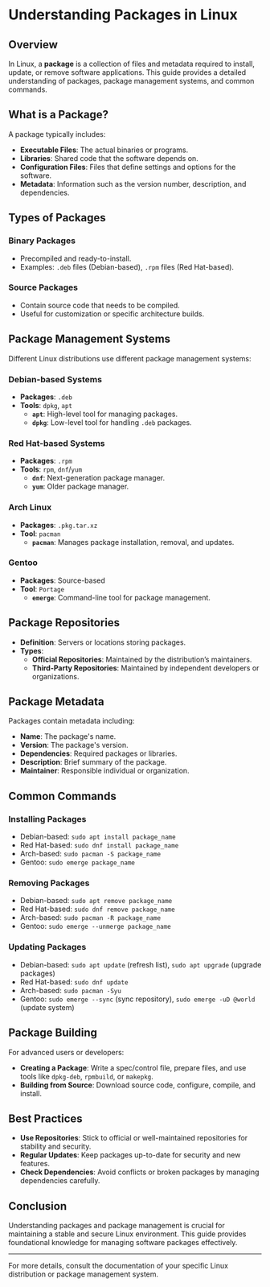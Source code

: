 # Understanding Packages in Linux

## Overview

In Linux, a **package** is a collection of files and metadata required to install, update, or remove software applications. This guide provides a detailed understanding of packages, package management systems, and common commands.

## What is a Package?

A package typically includes:
- **Executable Files**: The actual binaries or programs.
- **Libraries**: Shared code that the software depends on.
- **Configuration Files**: Files that define settings and options for the software.
- **Metadata**: Information such as the version number, description, and dependencies.

## Types of Packages

### Binary Packages
- Precompiled and ready-to-install.
- Examples: `.deb` files (Debian-based), `.rpm` files (Red Hat-based).

### Source Packages
- Contain source code that needs to be compiled.
- Useful for customization or specific architecture builds.

## Package Management Systems

Different Linux distributions use different package management systems:

### Debian-based Systems
- **Packages**: `.deb`
- **Tools**: `dpkg`, `apt`
  - **`apt`**: High-level tool for managing packages.
  - **`dpkg`**: Low-level tool for handling `.deb` packages.

### Red Hat-based Systems
- **Packages**: `.rpm`
- **Tools**: `rpm`, `dnf`/`yum`
  - **`dnf`**: Next-generation package manager.
  - **`yum`**: Older package manager.

### Arch Linux
- **Packages**: `.pkg.tar.xz`
- **Tool**: `pacman`
  - **`pacman`**: Manages package installation, removal, and updates.

### Gentoo
- **Packages**: Source-based
- **Tool**: `Portage`
  - **`emerge`**: Command-line tool for package management.

## Package Repositories

- **Definition**: Servers or locations storing packages.
- **Types**:
  - **Official Repositories**: Maintained by the distribution’s maintainers.
  - **Third-Party Repositories**: Maintained by independent developers or organizations.

## Package Metadata

Packages contain metadata including:
- **Name**: The package's name.
- **Version**: The package's version.
- **Dependencies**: Required packages or libraries.
- **Description**: Brief summary of the package.
- **Maintainer**: Responsible individual or organization.

## Common Commands

### Installing Packages
- Debian-based: `sudo apt install package_name`
- Red Hat-based: `sudo dnf install package_name`
- Arch-based: `sudo pacman -S package_name`
- Gentoo: `sudo emerge package_name`

### Removing Packages
- Debian-based: `sudo apt remove package_name`
- Red Hat-based: `sudo dnf remove package_name`
- Arch-based: `sudo pacman -R package_name`
- Gentoo: `sudo emerge --unmerge package_name`

### Updating Packages
- Debian-based: `sudo apt update` (refresh list), `sudo apt upgrade` (upgrade packages)
- Red Hat-based: `sudo dnf update`
- Arch-based: `sudo pacman -Syu`
- Gentoo: `sudo emerge --sync` (sync repository), `sudo emerge -uD @world` (update system)

## Package Building

For advanced users or developers:
- **Creating a Package**: Write a spec/control file, prepare files, and use tools like `dpkg-deb`, `rpmbuild`, or `makepkg`.
- **Building from Source**: Download source code, configure, compile, and install.

## Best Practices

- **Use Repositories**: Stick to official or well-maintained repositories for stability and security.
- **Regular Updates**: Keep packages up-to-date for security and new features.
- **Check Dependencies**: Avoid conflicts or broken packages by managing dependencies carefully.

## Conclusion

Understanding packages and package management is crucial for maintaining a stable and secure Linux environment. This guide provides foundational knowledge for managing software packages effectively.

---

For more details, consult the documentation of your specific Linux distribution or package management system.
